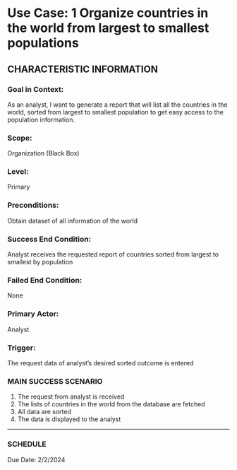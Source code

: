 # Use Case: 1 	Organize countries in the world from largest to smallest populations

## CHARACTERISTIC INFORMATION
### Goal in Context: 
As an analyst, I want to generate a report that will list all the countries in the world, sorted from largest to smallest population to get easy access to the population information.
### Scope: 
Organization (Black Box)
### Level: 
Primary
### Preconditions: 
Obtain dataset of all information of the world
### Success End Condition: 
Analyst receives the requested report of countries sorted from largest to smallest by population
### Failed End Condition: 
None
### Primary Actor: 
Analyst
### Trigger: 
The request data of analyst’s desired sorted outcome is entered

### MAIN SUCCESS SCENARIO
1.	The request from analyst is received
2.	The lists of countries in the world from the database are fetched
3.	All data are sorted
4.	The data is displayed to the analyst
----------------------
### SCHEDULE
Due Date: 2/2/2024

